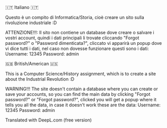 🇮🇹 Italiano 🇮🇹

Questo è un compito di Informatica/Storia, cioè creare un sito sulla rivoluzione industriale :D

ATTENZIONE!!!: Il sito non contiene un database dove creare o salvare i vostri account, quindi i dati principali li trovate cliccando "Forgot password?" o "Password dimenticata?", cliccato vi apparirà un popup dove vi dice tutti i dati, nel caso non dovesse funzionare questi sono i dati:
Username: 12345
Password: admin

🇬🇧 British/American 🇺🇸

This is a Computer Science/History assignment, which is to create a site about the Industrial Revolution :D

WARNING!!! The site doesn't contain a database where you can create or save your accounts, so you can find the main data by clicking "Forgot password?" or "Forgot password?", clicked you will get a popup where it tells you all the data, in case it doesn't work these are the data:
Username: 12345
Password: admin

Translated with DeepL.com (free version)

